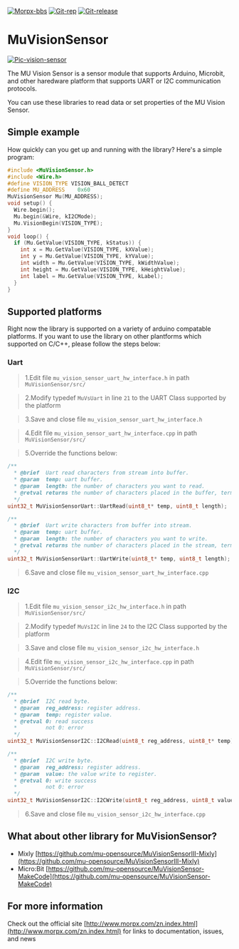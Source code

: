 [![Morpx-bbs](http://bbs.morpx.com/template/mu/images/logo.png)](http://bbs.morpx.com/forum.php)
[![Git-rep](https://img.shields.io/github/repo-size/mu-opensource/MuVisionSensorIII.svg)](https://github.com/mu-opensource/MuVisionSensorIII)
[![Git-release](https://img.shields.io/github/downloads/mu-opensource/MuVisionSensorIII/total.svg)](https://github.com/mu-opensource/MuVisionSensorIII/releases)


MuVisionSensor
==============

[![Pic-vision-sensor](http://mai.morpx.com/images/page201904/banner1.jpg)](http://mai.morpx.com/)

The MU Vision Sensor is a sensor module that supports Arduino, Microbit, and other haredware platform that supports UART or I2C communication protocols.

You can use these libraries to read data or set properties of the MU Vision Sensor.

## Simple example

How quickly can you get up and running with the library?  Here's a simple program:
```cpp
#include <MuVisionSensor.h>
#include <Wire.h>
#define VISION_TYPE VISION_BALL_DETECT
#define MU_ADDRESS    0x60
MuVisionSensor Mu(MU_ADDRESS);
void setup() { 
  Wire.begin();
  Mu.begin(&Wire, kI2CMode);
  Mu.VisionBegin(VISION_TYPE);
}
void loop() {
  if (Mu.GetValue(VISION_TYPE, kStatus)) {
    int x = Mu.GetValue(VISION_TYPE, kXValue);
    int y = Mu.GetValue(VISION_TYPE, kYValue);
    int width = Mu.GetValue(VISION_TYPE, kWidthValue);
    int height = Mu.GetValue(VISION_TYPE, kHeightValue);
    int label = Mu.GetValue(VISION_TYPE, kLabel);
  }
}
```
## Supported platforms

Right now the library is supported on a variety of arduino compatable platforms. If you want to use the library on other plantforms which supported on C/C++, please follow the steps below:

### Uart

> 1.Edit file `mu_vision_sensor_uart_hw_interface.h` in path `MuVisionSensor/src/` 

> 2.Modify typedef `MuVsUart` in line `21` to the UART Class supported by the platform

> 3.Save and close file `mu_vision_sensor_uart_hw_interface.h`

> 4.Edit file `mu_vision_sensor_uart_hw_interface.cpp` in path `MuVisionSensor/src/`

> 5.Override the functions below:
```cpp
/**
  * @brief  Uart read characters from stream into buffer.
  * @param  temp: uart buffer.
  * @param  length: the number of characters you want to read.
  * @retval returns the number of characters placed in the buffer, terminates if length characters have been read, or timeout.
  */
uint32_t MuVisionSensorUart::UartRead(uint8_t* temp, uint8_t length);

/**
  * @brief  Uart write characters from buffer into stream.
  * @param  temp: uart buffer.
  * @param  length: the number of characters you want to write.
  * @retval returns the number of characters placed in the stream, terminates if length characters have been write, or timeout.
  */
uint32_t MuVisionSensorUart::UartWrite(uint8_t* temp, uint8_t length);
```
> 6.Save and close file `mu_vision_sensor_uart_hw_interface.cpp`

### I2C

> 1.Edit file `mu_vision_sensor_i2c_hw_interface.h` in path `MuVisionSensor/src/` 

> 2.Modify typedef `MuVsI2C` in line `24` to the I2C Class supported by the platform

> 3.Save and close file `mu_vision_sensor_i2c_hw_interface.h`

> 4.Edit file `mu_vision_sensor_i2c_hw_interface.cpp` in path `MuVisionSensor/src/`

> 5.Override the functions below:
```cpp
/**
  * @brief  I2C read byte.
  * @param  reg_address: register address.
  * @param  temp: register value.
  * @retval 0: read success
  *         not 0: error
  */
uint32_t MuVisionSensorI2C::I2CRead(uint8_t reg_address, uint8_t* temp);

/**
  * @brief  I2C write byte.
  * @param  reg_address: register address.
  * @param  value: the value write to register.
  * @retval 0: write success
  *         not 0: error
  */
uint32_t MuVisionSensorI2C::I2CWrite(uint8_t reg_address, uint8_t value);
```
> 6.Save and close file `mu_vision_sensor_i2c_hw_interface.cpp`

## What about other library for MuVisionSensor?

* Mixly		[https://github.com/mu-opensource/MuVisionSensorIII-Mixly](https://github.com/mu-opensource/MuVisionSensorIII-Mixly)
* Micro:Bit	[https://github.com/mu-opensource/MuVisionSensor-MakeCode](https://github.com/mu-opensource/MuVisionSensor-MakeCode)

## For more information

Check out the official site [http://www.morpx.com/zn.index.html](http://www.morpx.com/zn.index.html) for links to documentation, issues, and news


